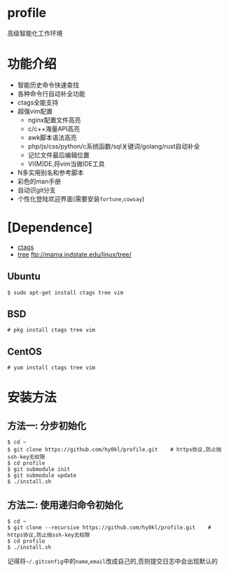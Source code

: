 profile
=======

高级智能化工作环境

# 功能介绍

- 智能历史命令快速查找
- 各种命令行自动补全功能
- ctags全能支持
- 超强vim配置
  - nginx配置文件高亮
  - c/c++海量API高亮
  - awk脚本语法高亮
  - php/js/css/python/c系统函数/sql关键词/golang/rust自动补全
  - 记忆文件最后编辑位置
  - VI(M)DE,将vim当做IDE工具
- N多实用别名和参考脚本
- 彩色的man手册
- 自动识git分支
- 个性化登陆欢迎界面(需要安装`fortune`,`cowsay`)

# [Dependence]

* [ctags](http://ctags.sourceforge.net/)
* [tree](ftp://mama.indstate.edu/linux/tree/) ftp://mama.indstate.edu/linux/tree/

## Ubuntu

```
$ sudo apt-get install ctags tree vim
```

## BSD

```
# pkg install ctags tree vim
```

## CentOS

```
# yum install ctags tree vim
```

# 安装方法

## 方法一: 分步初始化

```
$ cd ~
$ git clone https://github.com/hy0kl/profile.git    # https协议,防止抛ssh-key无权限
$ cd profile
$ git submodule init
$ git submodule update
$ ./install.sh
```

## 方法二: 使用递归命令初始化

```
$ cd ~
$ git clone --recursive https://github.com/hy0kl/profile.git    # https协议,防止抛ssh-key无权限
$ cd profile
$ ./install.sh
```

记得将`~/.gitconfig`中的`name`,`email`改成自己的,否则提交日志中会出现默认的
